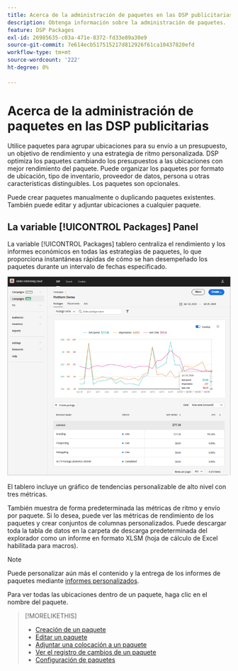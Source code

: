 ```yaml
---
title: Acerca de la administración de paquetes en las DSP publicitarias
description: Obtenga información sobre la administración de paquetes.
feature: DSP Packages
exl-id: 26985635-c03a-471e-8372-fd33e89a30e9
source-git-commit: 7e614ecb517515217d812926f61ca10437820efd
workflow-type: tm+mt
source-wordcount: '222'
ht-degree: 0%

---
```


# Acerca de la administración de paquetes en las DSP publicitarias

Utilice paquetes para agrupar ubicaciones para su envío a un presupuesto, un objetivo de rendimiento y una estrategia de ritmo personalizada. DSP optimiza los paquetes cambiando los presupuestos a las ubicaciones con mejor rendimiento del paquete. Puede organizar los paquetes por formato de ubicación, tipo de inventario, proveedor de datos, persona u otras características distinguibles. Los paquetes son opcionales.

Puede crear paquetes manualmente o duplicando paquetes existentes. También puede editar y adjuntar ubicaciones a cualquier paquete.

## La variable [!UICONTROL Packages] Panel

La variable [!UICONTROL Packages] tablero centraliza el rendimiento y los informes económicos en todas las estrategias de paquetes, lo que proporciona instantáneas rápidas de cómo se han desempeñado los paquetes durante un intervalo de fechas especificado.

![Panel de paquetes](/help/dsp/assets/package-dashboard.png)

El tablero incluye un gráfico de tendencias personalizable de alto nivel con tres métricas.

También muestra de forma predeterminada las métricas de ritmo y envío por paquete. Si lo desea, puede ver las métricas de rendimiento de los paquetes y crear conjuntos de columnas personalizados. Puede descargar toda la tabla de datos en la carpeta de descarga predeterminada del explorador como un informe en formato XLSM (hoja de cálculo de Excel habilitada para macros).

>[!NOTE]
>
>Puede personalizar aún más el contenido y la entrega de los informes de paquetes mediante [informes personalizados](/help/dsp/reports/report-about.md).

Para ver todas las ubicaciones dentro de un paquete, haga clic en el nombre del paquete.

>[!MORELIKETHIS]
>
>* [Creación de un paquete](package-create.md)
>* [Editar un paquete](package-edit.md)
>* [Adjuntar una colocación a un paquete](package-attach-placement.md)
>* [Ver el registro de cambios de un paquete](package-change-log.md)
>* [Configuración de paquetes](package-settings.md)

